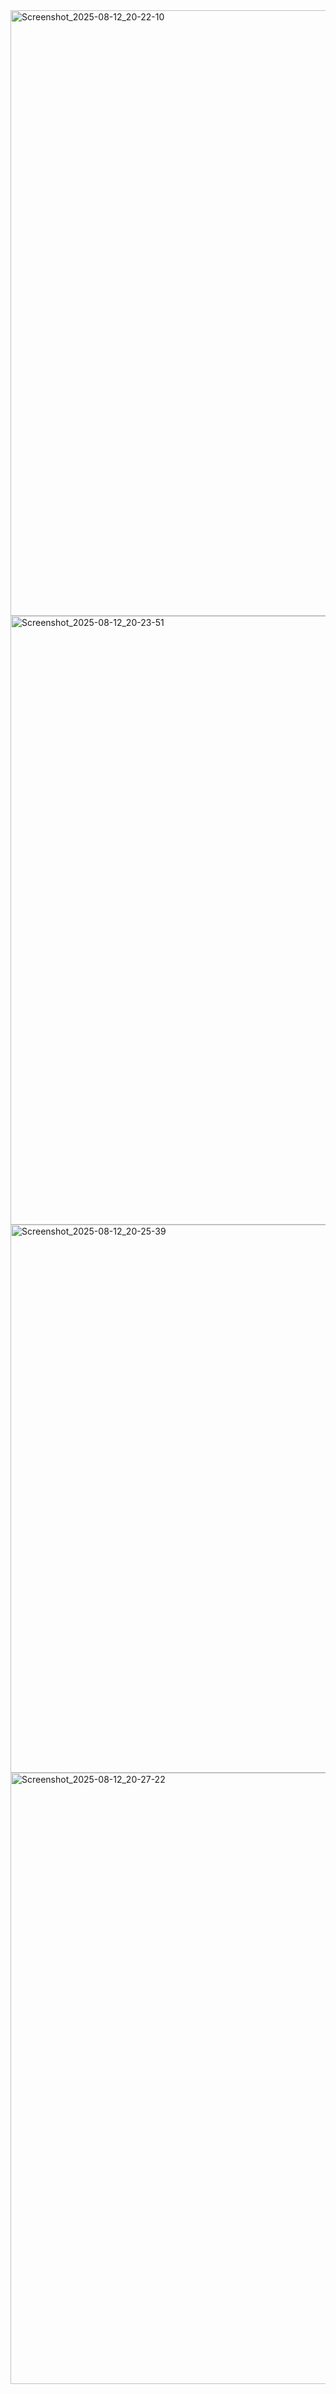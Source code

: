 <img width="2534" height="969" alt="Screenshot_2025-08-12_20-22-10" src="https://github.com/user-attachments/assets/1bcc8a13-2878-4466-8976-a8151f1ac41f" />

<img width="2536" height="974" alt="Screenshot_2025-08-12_20-23-51" src="https://github.com/user-attachments/assets/4318c34b-2b91-4785-9afe-12ea0e4f9e61" />
<img width="2153" height="877" alt="Screenshot_2025-08-12_20-25-39" src="https://github.com/user-attachments/assets/c70d1bf3-f880-4c4b-a44c-a02505787c27" />
<img width="2538" height="978" alt="Screenshot_2025-08-12_20-27-22" src="https://github.com/user-attachments/assets/9be1e60d-6775-4e3a-8c7a-3dfbf158c67a" />
